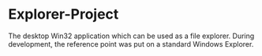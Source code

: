 # Explorer-Project
The desktop Win32 application which can be used as a file explorer. During development, the reference point was put on a standard Windows Explorer.

